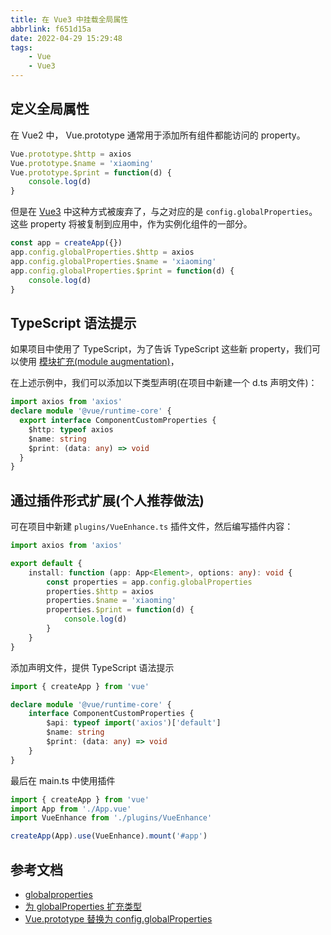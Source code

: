 ```yaml
---
title: 在 Vue3 中挂载全局属性
abbrlink: f651d15a
date: 2022-04-29 15:29:48
tags:
    - Vue
    - Vue3
---
```


## 定义全局属性

在 Vue2 中， Vue.prototype 通常用于添加所有组件都能访问的 property。

```JavaScript
Vue.prototype.$http = axios
Vue.prototype.$name = 'xiaoming'
Vue.prototype.$print = function(d) {
    console.log(d)
}
```

但是在 [Vue3](https://v3.cn.vuejs.org) 中这种方式被废弃了，与之对应的是 `config.globalProperties`。这些 property 将被复制到应用中，作为实例化组件的一部分。

```JavaScript
const app = createApp({})
app.config.globalProperties.$http = axios
app.config.globalProperties.$name = 'xiaoming'
app.config.globalProperties.$print = function(d) {
    console.log(d)
}
```

## TypeScript 语法提示

如果项目中使用了 TypeScript，为了告诉 TypeScript 这些新 property，我们可以使用 [模块扩充(module augmentation)](https://www.typescriptlang.org/docs/handbook/declaration-merging.html#module-augmentation)，

在上述示例中，我们可以添加以下类型声明(在项目中新建一个 d.ts 声明文件)：

```TypeScript
import axios from 'axios'
declare module '@vue/runtime-core' {
  export interface ComponentCustomProperties {
    $http: typeof axios
    $name: string
    $print: (data: any) => void
  }
}
```

## 通过插件形式扩展(个人推荐做法)

可在项目中新建 `plugins/VueEnhance.ts` 插件文件，然后编写插件内容：

```TypeScript
import axios from 'axios'

export default {
    install: function (app: App<Element>, options: any): void {
        const properties = app.config.globalProperties
        properties.$http = axios
        properties.$name = 'xiaoming'
        properties.$print = function(d) {
            console.log(d)
        }
    }
}
```

添加声明文件，提供 TypeScript 语法提示

```TypeScript
import { createApp } from 'vue'

declare module '@vue/runtime-core' {
    interface ComponentCustomProperties {
        $api: typeof import('axios')['default']
        $name: string
        $print: (data: any) => void
    }
}
```

最后在 main.ts 中使用插件

```TypeScript
import { createApp } from 'vue'
import App from './App.vue'
import VueEnhance from './plugins/VueEnhance'

createApp(App).use(VueEnhance).mount('#app')
```

## 参考文档

- [globalproperties](https://v3.cn.vuejs.org/api/application-config.html#globalproperties)
- [为 globalProperties 扩充类型](https://v3.cn.vuejs.org/guide/typescript-support.html#为-globalproperties-扩充类型)
- [Vue.prototype 替换为 config.globalProperties](https://v3.cn.vuejs.org/guide/migration/global-api.html#vue-prototype-替换为-config-globalproperties)

